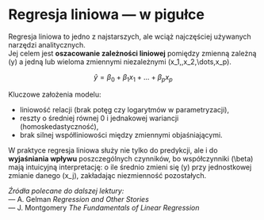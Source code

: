 # Regresja liniowa — w pigułce

Regresja liniowa to jedno z najstarszych, ale wciąż najczęściej używanych narzędzi analitycznych.  
Jej celem jest **oszacowanie zależności liniowej** pomiędzy zmienną zależną  \(y\) a jedną lub wieloma zmiennymi niezależnymi  \(x_1,\,x_2,\dots,x_p\).

$$
\hat y = \beta_0 + \beta_1 x_1 + \dots + \beta_p x_p
$$

Kluczowe założenia modelu:

* liniowość relacji (brak potęg czy logarytmów w parametryzacji),  
* reszty o średniej równej 0 i jednakowej wariancji (homoskedastyczność),  
* brak silnej współliniowości między zmiennymi objaśniającymi.

W praktyce regresja liniowa służy nie tylko do predykcji, ale i do **wyjaśniania wpływu** poszczególnych czynników, bo współczynniki \(\beta\) mają intuicyjną interpretację: o ile średnio zmieni się \(y\) przy jednostkowej zmianie danego \(x_j\), zakładając niezmienność pozostałych.

*Źródła polecane do dalszej lektury:*  
— A. Gelman *Regression and Other Stories*  
— J. Montgomery *The Fundamentals of Linear Regression*
